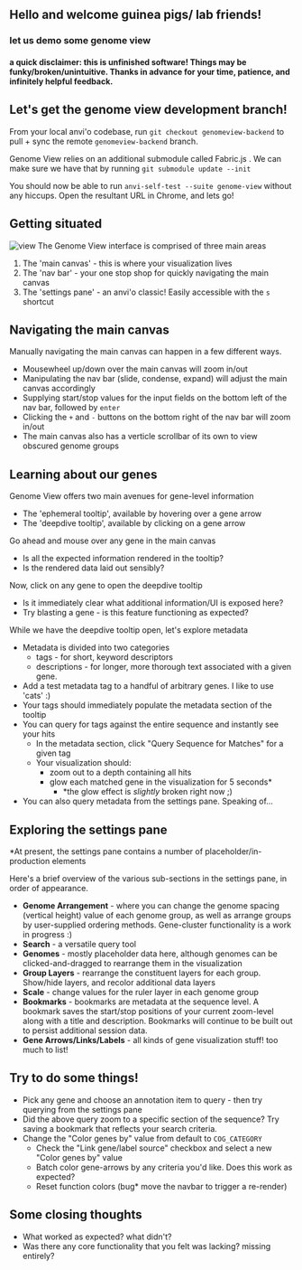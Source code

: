 ## Hello and welcome guinea pigs/ lab friends!
### let us demo some genome view

#### a quick disclaimer: this is unfinished software! Things may be funky/broken/unintuitive. Thanks in advance for your time, patience, and infinitely helpful feedback.

## Let's get the genome view development branch!
From your local anvi'o codebase, run `git checkout genomeview-backend` to pull + sync the remote `genomeview-backend` branch. 

Genome View relies on an additional submodule called Fabric.js . We can make sure we have that by running
`git submodule update --init`

You should now be able to run `anvi-self-test --suite genome-view` without any hiccups. Open the resultant URL in Chrome, and lets go!

## Getting situated
![view](https://i.imgur.com/xsAfKnq.png)
The Genome View interface is comprised of three main areas
1. The 'main canvas' - this is where your visualization lives
2. The 'nav bar' - your one stop shop for quickly navigating the main canvas
3. The 'settings pane' - an anvi'o classic! Easily accessible with the `s` shortcut

## Navigating the main canvas

Manually navigating the main canvas can happen in a few different ways. 
- Mousewheel up/down over the main canvas will zoom in/out
- Manipulating the nav bar (slide, condense, expand) will adjust the main canvas accordingly
- Supplying start/stop values for the input fields on the bottom left of the nav bar, followed by `enter`
- Clicking the `+` and `-` buttons on the bottom right of the nav bar will zoom in/out
- The main canvas also has a verticle scrollbar of its own to view obscured genome groups

## Learning about our genes

Genome View offers two main avenues for gene-level information
- The 'ephemeral tooltip', available by hovering over a gene arrow
- The 'deepdive tooltip', available by clicking on a gene arrow

Go ahead and mouse over any gene in the main canvas
- Is all the expected information rendered in the tooltip?
- Is the rendered data laid out sensibly?

Now, click on any gene to open the deepdive tooltip
- Is it immediately clear what additional information/UI is exposed here?
- Try blasting a gene - is this feature functioning as expected?

While we have the deepdive tooltip open, let's explore metadata
- Metadata is divided into two categories
    - tags - for short, keyword descriptors
    - descriptions - for longer, more thorough text associated with a given gene.
- Add a test metadata tag to a handful of arbitrary genes. I like to use 'cats' :)
- Your tags should immediately populate the metadata section of the tooltip
- You can query for tags against the entire sequence and instantly see your hits
    - In the metadata section, click "Query Sequence for Matches" for a given tag
    - Your visualization should:
        - zoom out to a depth containing all hits
        - glow each matched gene in the visualization for 5 seconds*
            - *the glow effect is _slightly_ broken right now ;)
- You can also query metadata from the settings pane. Speaking of...

## Exploring the settings pane

*At present, the settings pane contains a number of placeholder/in-production elements

Here's a brief overview of the various sub-sections in the settings pane, in order of appearance.
- __Genome Arrangement__ - where you can change the genome spacing (vertical height) value of each genome group, as well as arrange groups by user-supplied ordering methods. Gene-cluster functionality is a work in progress :)
- __Search__ - a versatile query tool
- __Genomes__ - mostly placeholder data here, although genomes can be clicked-and-dragged to rearrange them in the visualization
- __Group Layers__ - rearrange the constituent layers for each group. Show/hide layers, and recolor additional data layers
- __Scale__ - change values for the ruler layer in each genome group
- __Bookmarks__ - bookmarks are metadata at the sequence level. A bookmark saves the start/stop positions of your current zoom-level along with a title and description. Bookmarks will continue to be built out to persist additional session data. 
- __Gene Arrows/Links/Labels__ - all kinds of gene visualization stuff! too much to list!

## Try to do some things!
- Pick any gene and choose an annotation item to query - then try querying from the settings pane
- Did the above query zoom to a specific section of the sequence? Try saving a bookmark that reflects your search criteria.
- Change the "Color genes by" value from default to `COG_CATEGORY`
    - Check the "Link gene/label source" checkbox and select a new "Color genes by" value
    - Batch color gene-arrows by any criteria you'd like. Does this work as expected?
    - Reset function colors (bug* move the navbar to trigger a re-render)

## Some closing thoughts
- What worked as expected? what didn't?
- Was there any core functionality that you felt was lacking? missing entirely?
